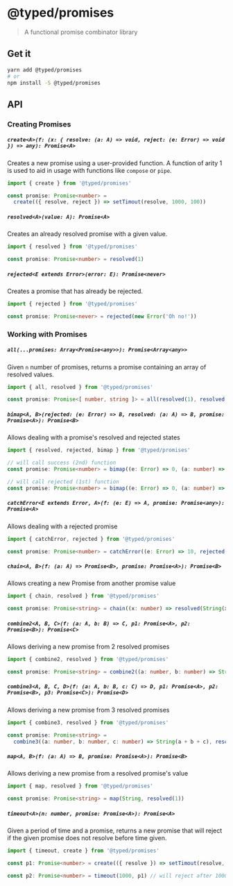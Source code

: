 # @typed/promises

> A functional promise combinator library

## Get it
```sh
yarn add @typed/promises
# or
npm install -S @typed/promises
```

## API

### Creating Promises

##### `create<A>(f: (x: { resolve: (a: A) => void, reject: (e: Error) => void }) => any): Promise<A>`

Creates a new promise using a user-provided function. A function of arity 1 is used to aid in usage
with functions like `compose` or `pipe`.

```typescript
import { create } from '@typed/promises'

const promise: Promise<number> =
  create(({ resolve, reject }) => setTimout(resolve, 1000, 100))
```

##### `resolved<A>(value: A): Promise<A>`

Creates an already resolved promise with a given value.

```typescript
import { resolved } from '@typed/promises'

const promise: Promise<number> = resolved(1)
```

##### `rejected<E extends Error>(error: E): Promise<never>`

Creates a promise that has already be rejected.

```typescript
import { rejected } from '@typed/promises'

const promise: Promise<never> = rejected(new Error('Oh no!'))
```

### Working with Promises

##### `all(...promises: Array<Promise<any>>): Promise<Array<any>>`

Given `n` number of promises, returns a promise containing an array of resolved values.

```typescript
import { all, resolved } from '@typed/promises'

const promise: Promise<[ number, string ]> = all(resolved(1), resolved('hello'))
```

##### `bimap<A, B>(rejected: (e: Error) => B, resolved: (a: A) => B, promise: Promise<A>): Promise<B>`

Allows dealing with a promise's resolved and rejected states

```typescript
import { resolved, rejected, bimap } from '@typed/promises'

// will call success (2nd) function
const promise: Promise<number> = bimap((e: Error) => 0, (a: number) => a + 10, resolved(1))

// will call rejected (1st) function
const promise: Promise<number> = bimap((e: Error) => 0, (a: number) => a + 10, rejected(new Error('foo')))
```

##### `catchError<E extends Error, A>(f: (e: E) => A, promise: Promise<any>): Promise<A>`

Allows dealing with a rejected promise

```typescript
import { catchError, rejected } from '@typed/promises'

const promise: Promise<number> = catchError((e: Error) => 10, rejected(new Error('foo')))
```

##### `chain<A, B>(f: (a: A) => Promise<B>, promise: Promise<A>): Promise<B>`

Allows creating a new Promise from another promise value

```typescript
import { chain, resolved } from '@typed/promises'

const promise: Promise<string> = chain((x: number) => resolved(String(x)), resolved(10))
```

##### `combine2<A, B, C>(f: (a: A, b: B) => C, p1: Promise<A>, p2: Promise<B>): Promise<C>`

Allows deriving a new promise from 2 resolved promises

```typescript
import { combine2, resolved } from '@typed/promises'

const promise: Promise<string> = combine2((a: number, b: number) => String(a + b), resolved(1), resolved(2))
```

##### `combine3<A, B, C, D>(f: (a: A, b: B, c: C) => D, p1: Promise<A>, p2: Promise<B>, p3: Promise<C>): Promise<D>`

Allows deriving a new promise from 3 resolved promises

```typescript
import { combine3, resolved } from '@typed/promises'

const promise: Promise<string> =
  combine3((a: number, b: number, c: number) => String(a + b + c), resolved(1), resolved(2), resolved(3))
```

##### `map<A, B>(f: (a: A) => B, promise: Promise<A>): Promise<B>`

Allows deriving a new promise from a resolved promise's value

```typescript
import { map, resolved } from '@typed/promises'

const promise: Promise<string> = map(String, resolved(1))
```

##### `timeout<A>(n: number, promise: Promise<A>): Promise<A>`

Given a period of time and a promise, returns a new promise that will
reject if the given promise does not resolve before time given.

```typescript
import { timeout, create } from '@typed/promises'

const p1: Promise<number> = create(({ resolve }) => setTimout(resolve, 2000, 1))

const p2: Promise<number> = timeout(1000, p1) // will reject after 1000ms
```
